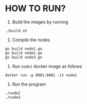 # HOW TO RUN?
1. Build the images by running
```
./build.sh
```

1. Compile the nodes
```
go build node1.go
go build node2.go
go build node3.go
```

1. Run `node1` docker image as follows
```
docker run -p 8001:8001 -it node1
```

1. Run the program
```
./node2
./node3
```